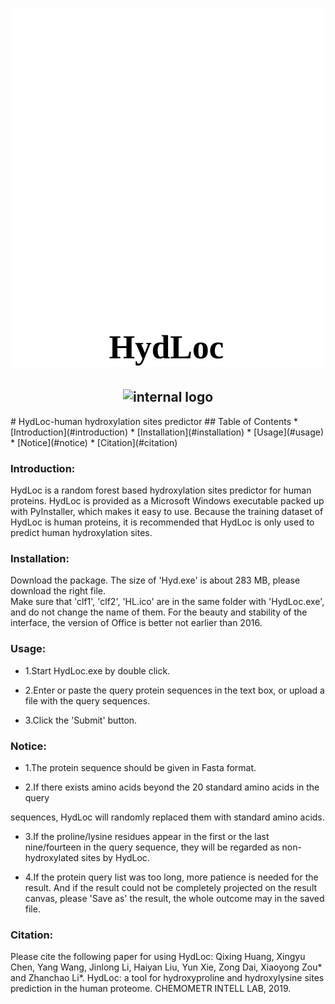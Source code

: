 <h1 align="center">
  <img src="logo.svg" alt="logo"/>
</h1>
<h2 align="center">
  <img alt="internal logo" src="internal logo.svg">
</h2>
# HydLoc-human hydroxylation sites predictor
## Table of Contents
* [Introduction](#introduction)
* [Installation](#installation)
* [Usage](#usage)
* [Notice](#notice)
* [Citation](#citation)

### Introduction:

HydLoc is a random forest based hydroxylation sites predictor for human proteins. HydLoc is provided as 
a Microsoft Windows executable packed up with PyInstaller, which makes it easy to use. Because the 
training dataset of HydLoc is human proteins, it is recommended that HydLoc is only used to predict 
human hydroxylation sites.

### Installation:

Download the package. The size of 'Hyd.exe' is about 283 MB, please download the right file.  
Make sure that 'clf1', 'clf2', 'HL.ico' are in the same folder with 'HydLoc.exe', and do not
change the name of them. For the beauty and stability of the interface, the version of Office 
is better not earlier than 2016.

### Usage:

* 1.Start HydLoc.exe by double click.

* 2.Enter or paste the query protein sequences in the text box, or upload a file with the query sequences.

* 3.Click the 'Submit' button.

### Notice:

* 1.The protein sequence should be given in Fasta format.

* 2.If there exists amino acids beyond the 20 standard amino acids in the query

sequences, HydLoc will randomly replaced them with standard amino acids. 

* 3.If the proline/lysine residues appear in the first or the last nine/fourteen in the query sequence, 
they will be regarded as non-hydroxylated sites by HydLoc. 

* 4.If the protein query list was too long, more patience is needed for the result.
And if the result could not be completely projected on the result canvas, please 'Save 
as' the result, the whole outcome may in the saved file.

### Citation:

Please cite the following paper for using HydLoc:
Qixing Huang, Xingyu Chen, Yang Wang, Jinlong Li, Haiyan Liu,
Yun Xie, Zong Dai, Xiaoyong Zou* and Zhanchao Li*. HydLoc: a 
tool for hydroxyproline and hydroxylysine sites prediction in 
the human proteome. CHEMOMETR INTELL LAB, 2019.
